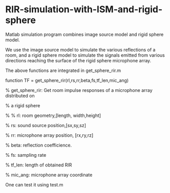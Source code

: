 # RIR-simulation-with-ISM-and-rigid-sphere
Matlab simulation program combines image source model and rigid sphere model.

We use the image source model to simulate the various reflections of a room, and a rigid sphere model to simulate the signals emitted from various directions reaching the surface of the rigid sphere microphone array.

The above functions are integrated in get_sphere_rir.m

function TF = get_sphere_rir(rl,rs,rr,beta,fs,tf_len,mic_ang)

% get_sphere_rir: Get room impulse responses of a microphone array distributed on

% a rigid sphere

%
%   rl:  room geometry,[length, width,height]

%   rs:  sound source position,[sx,sy,sz]

%   rr:  microphone array position, [rx,ry,rz]

%   beta: reflection coefficience. 

%   fs:   sampling rate

%   tf_len: length of obtained RIR

%   mic_ang: microphone array coordinate


One can test it using test.m
